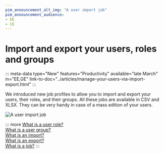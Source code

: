 ```yaml
---
pim_announcement_alt_img: "A user import job"
pim_announcement_audience:
- EE
- CE
---
```


# Import and export your users, roles and groups
::: meta-data type="New" features="Productivity" available="late March" in="EE,GE" link-to-doc="../articles/manage-your-users-via-import-export.html"
:::

We introduced new job profiles to allow you to import and export your users, their roles, and their groups. All these jobs are available in CSV and XLSX. They can be very handy in case of a mass edition of your users.

![A user import job](../img/a-user-import-job.png)

::: more
[What is a user role?](../articles/what-is-a-role.html)  
[What is a user group?](../articles/what-is-a-user-group.html)  
[What is an import?](../articles/imports.html)  
[What is an export?](../articles/exports.html)  
[What is a job?](../articles/monitor-jobs.html#what-is-a-job)
:::

